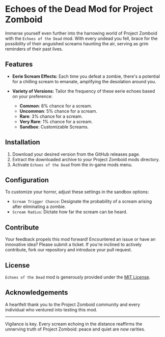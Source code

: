 # Echoes of the Dead Mod for Project Zomboid

Immerse yourself even further into the harrowing world of Project Zomboid with the `Echoes of the Dead` mod. With every undead you fell, brace for the possibility of their anguished screams haunting the air, serving as grim reminders of their past lives.

## Features

- **Eerie Scream Effects:** Each time you defeat a zombie, there's a potential for a chilling scream to emanate, amplifying the desolation around you.
  
- **Variety of Versions:** Tailor the frequency of these eerie echoes based on your preference:
  - **Common**: 8% chance for a scream.
  - **Uncommon**: 5% chance for a scream.
  - **Rare**: 3% chance for a scream.
  - **Very Rare**: 1% chance for a scream.
  - **Sandbox**: Customizable Screams.

## Installation

1. Download your desired version from the GitHub releases page.
2. Extract the downloaded archive to your Project Zomboid mods directory.
3. Activate `Echoes of the Dead` from the in-game mods menu.

## Configuration

To customize your horror, adjust these settings in the sandbox options:

- `Scream Trigger Chance`: Designate the probability of a scream arising after eliminating a zombie.
- `Scream Radius`: Dictate how far the scream can be heard.

## Contribute

Your feedback propels this mod forward! Encountered an issue or have an innovative idea? Please submit a ticket. If you're inclined to actively contribute, fork our repository and introduce your pull request.

## License

`Echoes of the Dead` mod is generously provided under the [MIT License](LICENSE).

## Acknowledgements

A heartfelt thank you to the Project Zomboid community and every individual who ventured into testing this mod.

---
Vigilance is key. Every scream echoing in the distance reaffirms the unnerving truth of Project Zomboid: peace and quiet are now rarities.
